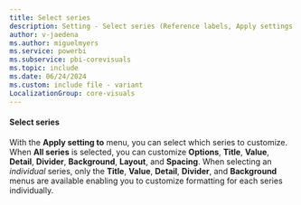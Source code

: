 ```yaml
---
title: Select series
description: Setting - Select series (Reference labels, Apply settings to, Select series)
author: v-jaedena
ms.author: miguelmyers
ms.service: powerbi
ms.subservice: pbi-corevisuals
ms.topic: include
ms.date: 06/24/2024
ms.custom: include file - variant
LocalizationGroup: core-visuals
---
```

#### Select series

With the **Apply setting to** menu, you can select which series to customize. When **All series** is selected, you can customize **Options**, **Title**, **Value**, **Detail**, **Divider**, **Background**, **Layout**, and **Spacing**. When selecting an *individual* series, only the **Title**, **Value**, **Detail**, **Divider**, and **Background** menus are available enabling you to customize formatting for each series individually.
